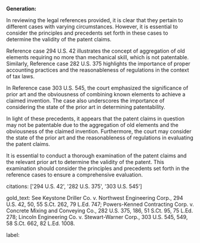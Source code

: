 **Generation:**



In reviewing the legal references provided, it is clear that they pertain to different cases with varying circumstances. However, it is essential to consider the principles and precedents set forth in these cases to determine the validity of the patent claims.

Reference case 294 U.S. 42 illustrates the concept of aggregation of old elements requiring no more than mechanical skill, which is not patentable. Similarly, Reference case 282 U.S. 375 highlights the importance of proper accounting practices and the reasonableness of regulations in the context of tax laws.

In Reference case 303 U.S. 545, the court emphasized the significance of prior art and the obviousness of combining known elements to achieve a claimed invention. The case also underscores the importance of considering the state of the prior art in determining patentability.

In light of these precedents, it appears that the patent claims in question may not be patentable due to the aggregation of old elements and the obviousness of the claimed invention. Furthermore, the court may consider the state of the prior art and the reasonableness of regulations in evaluating the patent claims.

It is essential to conduct a thorough examination of the patent claims and the relevant prior art to determine the validity of the patent. This examination should consider the principles and precedents set forth in the reference cases to ensure a comprehensive evaluation.



citations: ['294 U.S. 42', '282 U.S. 375', '303 U.S. 545']

gold_text: See Keystone Driller Co. v. Northwest Engineering Corp., 294 U.S. 42, 50, 55 S.Ct. 262, 79 L.Ed. 747; Powers-Kenned Contracting Corp. v. Concrete Mixing and Conveying Co., 282 U.S. 375, 186, 51 S.Ct. 95, 75 L.Ed. 278; Lincoln Engineering Co. v. Stewart-Warner Corp., 303 U.S. 545, 549, 58 S.Ct. 662, 82 L.Ed. 1008.

label: 